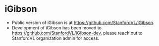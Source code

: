 # iGibson
- Public version of iGibson is at https://github.com/StanfordVL/iGibson.
- Development of iGibson has been moved to https://github.com/StanfordVL/iGibson-dev, please reach out to StanfordVL organization admin for access. 
